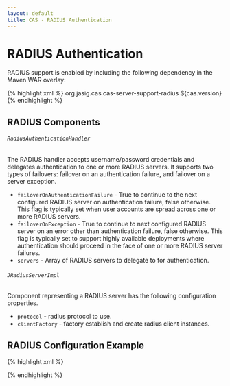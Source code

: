 ```yaml
---
layout: default
title: CAS - RADIUS Authentication
---
```


# RADIUS Authentication
RADIUS support is enabled by including the following dependency in the Maven WAR overlay:

{% highlight xml %}
    <dependency>
      <groupId>org.jasig.cas</groupId>
      <artifactId>cas-server-support-radius</artifactId>
      <version>${cas.version}</version>
    </dependency>
{% endhighlight %}

## RADIUS Components

###### `RadiusAuthenticationHandler`
The RADIUS handler accepts username/password credentials and delegates authentication to one or more RADIUS
servers. It supports two types of failovers: failover on an authentication failure, and failover on a server exception.

* `failoverOnAuthenticationFailure` - True to continue to the next configured RADIUS server on authentication failure,
false otherwise. This flag is typically set when user accounts are spread across one or more RADIUS servers.
* `failoverOnException` - True to continue to next configured RADIUS server on an error other than authentication
failure, false otherwise. This flag is typically set to support highly available deployments where authentication
should proceed in the face of one or more RADIUS server failures.
* `servers` - Array of RADIUS servers to delegate to for authentication.


###### `JRadiusServerImpl`
Component representing a RADIUS server has the following configuration properties.

* `protocol` - radius protocol to use.
* `clientFactory` - factory establish and create radius client instances.


## RADIUS Configuration Example
{% highlight xml %}
<bean id="radiusServer"
      class="org.jasig.cas.adaptors.radius.JRadiusServerImpl"
      c:protocol="EAP_MSCHAPv2"
      c:clientFactory-ref="radiusClientFactory" />

<bean id="radiusClientFactory"
      class="org.jasig.cas.adaptors.radius.RadiusClientFactory"
      p:inetAddress="localhost"
      p:sharedSecret="fqhwhgads" />

<bean id="radiusAuthenticationHandler"
      class="org.jasig.cas.adaptors.radius.authentication.handler.support.RadiusAuthenticationHandler">
  <property name="servers">
      <list>
          <ref local="radiusServer" />
      </list>
  </property>
</bean>
{% endhighlight %}
